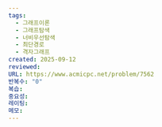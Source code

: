 ```yaml
---
tags:
  - 그래프이론
  - 그래프탐색
  - 너비우선탐색
  - 최단경로
  - 격자그래프
created: 2025-09-12
reviewed:
URL: https://www.acmicpc.net/problem/7562
반복수: "0"
복습:
중요성:
레이팅:
메모:
---
```

